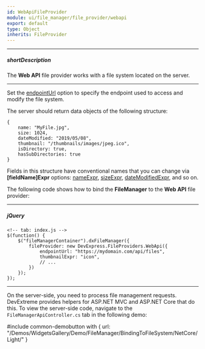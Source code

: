 ```yaml
---
id: WebApiFileProvider
module: ui/file_manager/file_provider/webapi
export: default
type: Object
inherits: FileProvider
---
```

---
##### shortDescription
The **Web API** file provider works with a file system located on the server.

---
Set the [endpointUrl](/Documentation/ApiReference/UI_Widgets/dxFileManager/File_Providers/Web_API/Configuration/#endpointUrl) option to specify the endpoint used to access and modify the file system.

The server should return data objects of the following structure:

    {
        name: "MyFile.jpg",
        size: 1024,
        dateModified: "2019/05/08",
        thumbnail: "/thumbnails/images/jpeg.ico",
        isDirectory: true,
        hasSubDirectories: true
    }

Fields in this structure have conventional names that you can change via **[fieldName]Expr** options: [nameExpr](/Documentation/ApiReference/UI_Widgets/dxFileManager/File_Providers/Web_API/Configuration/#nameExpr), [sizeExpr](/Documentation/ApiReference/UI_Widgets/dxFileManager/File_Providers/Web_API/Configuration/#sizeExpr), [dateModifiedExpr](/Documentation/ApiReference/UI_Widgets/dxFileManager/File_Providers/Web_API/Configuration/#dateModifiedExpr), and so on.

The following code shows how to bind the **FileManager** to the **Web API** file provider:

---
##### jQuery

    <!-- tab: index.js -->
    $(function() {
        $("fileManagerContainer").dxFileManager({
            fileProvider: new DevExpress.FileProviders.WebApi({
                endpointUrl: "https://mydomain.com/api/files",
                thumbnailExpr: "icon",
                // ...
            })
        });
    });

---

On the server-side, you need to process file management requests. DevExtreme provides helpers for ASP.NET MVC and ASP.NET Core that do this. To view the server-side code, navigate to the `FileManagerApiController.cs` tab in the following demo:

#include common-demobutton with {
    url: "/Demos/WidgetsGallery/Demo/FileManager/BindingToFileSystem/NetCore/Light/"
}